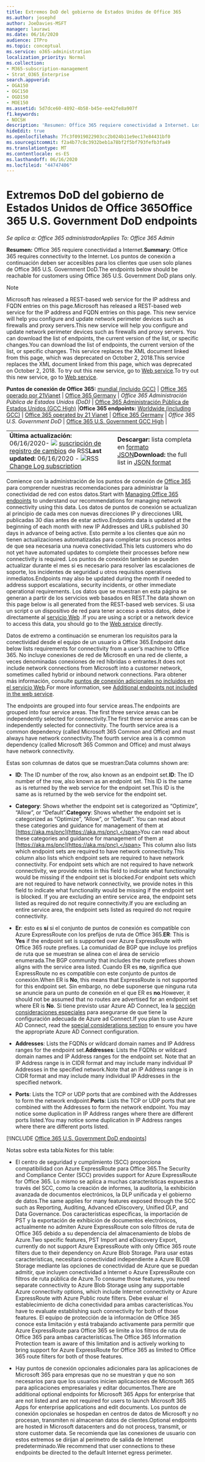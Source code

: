 ```yaml
---
title: Extremos DoD del gobierno de Estados Unidos de Office 365
ms.author: josephd
author: JoeDavies-MSFT
manager: laurawi
ms.date: 06/16/2020
audience: ITPro
ms.topic: conceptual
ms.service: o365-administration
localization_priority: Normal
ms.collection:
- M365-subscription-management
- Strat_O365_Enterprise
search.appverid:
- OGA150
- OGC150
- OGD150
- MOE150
ms.assetid: 5d7dce60-4892-4b58-b45e-ee42fe8a907f
f1.keywords:
- NOCSH
description: 'Resumen: Office 365 requiere conectividad a Internet. Los puntos de conexión a continuación deben ser accesibles para los clientes que usen solo planes de Office 365 U.S. Government DoD.'
hideEdit: true
ms.openlocfilehash: 7fc3f0919022903cc2b024b11e9ec17e84431bf0
ms.sourcegitcommit: f2a4b77c8c3932beb1a78bf2f5bf793fefb3fa49
ms.translationtype: MT
ms.contentlocale: es-ES
ms.lasthandoff: 06/16/2020
ms.locfileid: "44747406"
---
```

# <a name="office-365-us-government-dod-endpoints"></a><span data-ttu-id="045e1-104">Extremos DoD del gobierno de Estados Unidos de Office 365</span><span class="sxs-lookup"><span data-stu-id="045e1-104">Office 365 U.S. Government DoD endpoints</span></span>

<span data-ttu-id="045e1-105">*Se aplica a: Office 365 administrador*</span><span class="sxs-lookup"><span data-stu-id="045e1-105">*Applies To: Office 365 Admin*</span></span>

 <span data-ttu-id="045e1-106">**Resumen:** Office 365 requiere conectividad a Internet.</span><span class="sxs-lookup"><span data-stu-id="045e1-106">**Summary:** Office 365 requires connectivity to the Internet.</span></span> <span data-ttu-id="045e1-107">Los puntos de conexión a continuación deben ser accesibles para los clientes que usen solo planes de Office 365 U.S. Government DoD.</span><span class="sxs-lookup"><span data-stu-id="045e1-107">The endpoints below should be reachable for customers using Office 365 U.S. Government DoD plans only.</span></span>
  
> [!NOTE]
> <span data-ttu-id="045e1-108">Microsoft has released a REST-based web service for the IP address and FQDN entries on this page.</span><span class="sxs-lookup"><span data-stu-id="045e1-108">Microsoft has released a REST-based web service for the IP address and FQDN entries on this page.</span></span> <span data-ttu-id="045e1-109">This new service will help you configure and update network perimeter devices such as firewalls and proxy servers.</span><span class="sxs-lookup"><span data-stu-id="045e1-109">This new service will help you configure and update network perimeter devices such as firewalls and proxy servers.</span></span> <span data-ttu-id="045e1-110">You can download the list of endpoints, the current version of the list, or specific changes.</span><span class="sxs-lookup"><span data-stu-id="045e1-110">You can download the list of endpoints, the current version of the list, or specific changes.</span></span> <span data-ttu-id="045e1-111">This service replaces the XML document linked from this page, which was deprecated on October 2, 2018.</span><span class="sxs-lookup"><span data-stu-id="045e1-111">This service replaces the XML document linked from this page, which was deprecated on October 2, 2018.</span></span> <span data-ttu-id="045e1-112">To try out this new service, go to [Web service](office-365-ip-web-service.md).</span><span class="sxs-lookup"><span data-stu-id="045e1-112">To try out this new service, go to [Web service](office-365-ip-web-service.md).</span></span>
  
 <span data-ttu-id="045e1-113">**Puntos de conexión de Office 365:** [mundial (incluido GCC)](urls-and-ip-address-ranges.md) | [Office 365 operado por 21Vianet](urls-and-ip-address-ranges-21vianet.md)  | [Office 365 Germany](office-365-germany-endpoints.md)  |  *Office 365 Administración Pública de Estados Unidos (DoD)* | [Office 365 Administración Pública de Estados Unidos (GCC High)](office-365-u-s-government-gcc-high-endpoints.md) |</span><span class="sxs-lookup"><span data-stu-id="045e1-113">**Office 365 endpoints:** [Worldwide (including GCC)](urls-and-ip-address-ranges.md) | [Office 365 operated by 21 Vianet](urls-and-ip-address-ranges-21vianet.md)  | [Office 365 Germany](office-365-germany-endpoints.md) | *Office 365 U.S. Government DoD* | [Office 365 U.S. Government GCC High](office-365-u-s-government-gcc-high-endpoints.md) |</span></span>
  
|||
|:-----|:-----|
|<span data-ttu-id="045e1-114">**Última actualización:** 06/16/2020- ![ ](media/5dc6bb29-25db-4f44-9580-77c735492c4b.png) [suscripción de registro de cambios](https://endpoints.office.com/version/USGOVDoD?allversions=true&format=rss&clientrequestid=b10c5ed1-bad1-445f-b386-b919946339a7) de RSS</span><span class="sxs-lookup"><span data-stu-id="045e1-114">**Last updated:** 06/16/2020 - ![RSS](media/5dc6bb29-25db-4f44-9580-77c735492c4b.png) [Change Log subscription](https://endpoints.office.com/version/USGOVDoD?allversions=true&format=rss&clientrequestid=b10c5ed1-bad1-445f-b386-b919946339a7)</span></span> <br/> |<span data-ttu-id="045e1-115">**Descargar:** lista completa en [formato JSON](https://endpoints.office.com/endpoints/USGOVDoD?clientrequestid=b10c5ed1-bad1-445f-b386-b919946339a7)</span><span class="sxs-lookup"><span data-stu-id="045e1-115">**Download:** the full list in [JSON format](https://endpoints.office.com/endpoints/USGOVDoD?clientrequestid=b10c5ed1-bad1-445f-b386-b919946339a7)</span></span> <br/> |

 <span data-ttu-id="045e1-116">Comience con la administración de los puntos de conexión de [Office 365](managing-office-365-endpoints.md) para comprender nuestras recomendaciones para administrar la conectividad de red con estos datos.</span><span class="sxs-lookup"><span data-stu-id="045e1-116">Start with [Managing Office 365 endpoints](managing-office-365-endpoints.md) to understand our recommendations for managing network connectivity using this data.</span></span> <span data-ttu-id="045e1-117">Los datos de puntos de conexión se actualizan al principio de cada mes con nuevas direcciones IP y direcciones URL publicadas 30 días antes de estar activo.</span><span class="sxs-lookup"><span data-stu-id="045e1-117">Endpoints data is updated at the beginning of each month with new IP Addresses and URLs published 30 days in advance of being active.</span></span> <span data-ttu-id="045e1-118">Esto permite a los clientes que aún no tienen actualizaciones automatizadas para completar sus procesos antes de que sea necesaria una nueva conectividad.</span><span class="sxs-lookup"><span data-stu-id="045e1-118">This lets customers who do not yet have automated updates to complete their processes before new connectivity is required.</span></span> <span data-ttu-id="045e1-119">Los puntos de conexión también se pueden actualizar durante el mes si es necesario para resolver las escalaciones de soporte, los incidentes de seguridad u otros requisitos operativos inmediatos.</span><span class="sxs-lookup"><span data-stu-id="045e1-119">Endpoints may also be updated during the month if needed to address support escalations, security incidents, or other immediate operational requirements.</span></span> <span data-ttu-id="045e1-120">Los datos que se muestran en esta página se generan a partir de los servicios web basados en REST.</span><span class="sxs-lookup"><span data-stu-id="045e1-120">The data shown on this page below is all generated from the REST-based web services.</span></span> <span data-ttu-id="045e1-121">Si usa un script o un dispositivo de red para tener acceso a estos datos, debe ir directamente al [servicio Web](office-365-ip-web-service.md) .</span><span class="sxs-lookup"><span data-stu-id="045e1-121">If you are using a script or a network device to access this data, you should go to the [Web service](office-365-ip-web-service.md) directly.</span></span>

<span data-ttu-id="045e1-122">Datos de extremo a continuación se enumeran los requisitos para la conectividad desde el equipo de un usuario a Office 365.</span><span class="sxs-lookup"><span data-stu-id="045e1-122">Endpoint data below lists requirements for connectivity from a user’s machine to Office 365.</span></span> <span data-ttu-id="045e1-123">No incluye conexiones de red de Microsoft en una red de cliente, a veces denominadas conexiones de red híbridas o entrantes.</span><span class="sxs-lookup"><span data-stu-id="045e1-123">It does not include network connections from Microsoft into a customer network, sometimes called hybrid or inbound network connections.</span></span> <span data-ttu-id="045e1-124">Para obtener más información, consulte [puntos de conexión adicionales no incluidos en el servicio Web](additional-office365-ip-addresses-and-urls.md).</span><span class="sxs-lookup"><span data-stu-id="045e1-124">For more information, see [Additional endpoints not included in the web service](additional-office365-ip-addresses-and-urls.md).</span></span> 

<span data-ttu-id="045e1-125">The endpoints are grouped into four service areas.</span><span class="sxs-lookup"><span data-stu-id="045e1-125">The endpoints are grouped into four service areas.</span></span> <span data-ttu-id="045e1-126">The first three service areas can be independently selected for connectivity.</span><span class="sxs-lookup"><span data-stu-id="045e1-126">The first three service areas can be independently selected for connectivity.</span></span> <span data-ttu-id="045e1-127">The fourth service area is a common dependency (called Microsoft 365 Common and Office) and must always have network connectivity.</span><span class="sxs-lookup"><span data-stu-id="045e1-127">The fourth service area is a common dependency (called Microsoft 365 Common and Office) and must always have network connectivity.</span></span>

<span data-ttu-id="045e1-128">Estas son columnas de datos que se muestran:</span><span class="sxs-lookup"><span data-stu-id="045e1-128">Data columns shown are:</span></span>

- <span data-ttu-id="045e1-129">**ID**: The ID number of the row, also known as an endpoint set.</span><span class="sxs-lookup"><span data-stu-id="045e1-129">**ID**: The ID number of the row, also known as an endpoint set.</span></span> <span data-ttu-id="045e1-130">This ID is the same as is returned by the web service for the endpoint set.</span><span class="sxs-lookup"><span data-stu-id="045e1-130">This ID is the same as is returned by the web service for the endpoint set.</span></span>

- <span data-ttu-id="045e1-131">**Category**: Shows whether the endpoint set is categorized as “Optimize”, “Allow”, or “Default”.</span><span class="sxs-lookup"><span data-stu-id="045e1-131">**Category**: Shows whether the endpoint set is categorized as “Optimize”, “Allow”, or “Default”.</span></span> <span data-ttu-id="045e1-132">You can read about these categories and guidance for management of them at [https://aka.ms/pnc](https://aka.ms/pnc).</span><span class="sxs-lookup"><span data-stu-id="045e1-132">You can read about these categories and guidance for management of them at [https://aka.ms/pnc](https://aka.ms/pnc).</span></span> <span data-ttu-id="045e1-133">This column also lists which endpoint sets are required to have network connectivity.</span><span class="sxs-lookup"><span data-stu-id="045e1-133">This column also lists which endpoint sets are required to have network connectivity.</span></span> <span data-ttu-id="045e1-134">For endpoint sets which are not required to have network connectivity, we provide notes in this field to indicate what functionality would be missing if the endpoint set is blocked.</span><span class="sxs-lookup"><span data-stu-id="045e1-134">For endpoint sets which are not required to have network connectivity, we provide notes in this field to indicate what functionality would be missing if the endpoint set is blocked.</span></span> <span data-ttu-id="045e1-135">If you are excluding an entire service area, the endpoint sets listed as required do not require connectivity.</span><span class="sxs-lookup"><span data-stu-id="045e1-135">If you are excluding an entire service area, the endpoint sets listed as required do not require connectivity.</span></span>

- <span data-ttu-id="045e1-136">**Er**: esto es **sí** si el conjunto de puntos de conexión es compatible con Azure ExpressRoute con los prefijos de ruta de Office 365.</span><span class="sxs-lookup"><span data-stu-id="045e1-136">**ER**: This is **Yes** if the endpoint set is supported over Azure ExpressRoute with Office 365 route prefixes.</span></span> <span data-ttu-id="045e1-137">La comunidad de BGP que incluye los prefijos de ruta que se muestran se alinea con el área de servicio enumerada.</span><span class="sxs-lookup"><span data-stu-id="045e1-137">The BGP community that includes the route prefixes shown aligns with the service area listed.</span></span> <span data-ttu-id="045e1-138">Cuando ER es **no**, significa que ExpressRoute no es compatible con este conjunto de puntos de conexión.</span><span class="sxs-lookup"><span data-stu-id="045e1-138">When ER is **No**, this means that ExpressRoute is not supported for this endpoint set.</span></span> <span data-ttu-id="045e1-139">Sin embargo, no debe suponerse que ninguna ruta se anuncie para un punto de conexión en el que ER es **no**.</span><span class="sxs-lookup"><span data-stu-id="045e1-139">However, it should not be assumed that no routes are advertised for an endpoint set where ER is **No**.</span></span> <span data-ttu-id="045e1-140">Si tiene previsto usar Azure AD Connect, lea la [sección consideraciones especiales](https://docs.microsoft.com/azure/active-directory/hybrid/reference-connect-instances#microsoft-azure-government) para asegurarse de que tiene la configuración adecuada de Azure ad Connect.</span><span class="sxs-lookup"><span data-stu-id="045e1-140">If you plan to use Azure AD Connect, read the [special considerations section](https://docs.microsoft.com/azure/active-directory/hybrid/reference-connect-instances#microsoft-azure-government) to ensure you have the appropriate Azure AD Connect configuration.</span></span>

- <span data-ttu-id="045e1-141">**Addresses**: Lists the FQDNs or wildcard domain names and IP Address ranges for the endpoint set.</span><span class="sxs-lookup"><span data-stu-id="045e1-141">**Addresses**: Lists the FQDNs or wildcard domain names and IP Address ranges for the endpoint set.</span></span> <span data-ttu-id="045e1-142">Note that an IP Address range is in CIDR format and may include many individual IP Addresses in the specified network.</span><span class="sxs-lookup"><span data-stu-id="045e1-142">Note that an IP Address range is in CIDR format and may include many individual IP Addresses in the specified network.</span></span>
 
- <span data-ttu-id="045e1-143">**Ports**: Lists the TCP or UDP ports that are combined with the Addresses to form the network endpoint.</span><span class="sxs-lookup"><span data-stu-id="045e1-143">**Ports**: Lists the TCP or UDP ports that are combined with the Addresses to form the network endpoint.</span></span> <span data-ttu-id="045e1-144">You may notice some duplication in IP Address ranges where there are different ports listed.</span><span class="sxs-lookup"><span data-stu-id="045e1-144">You may notice some duplication in IP Address ranges where there are different ports listed.</span></span>
 
[!INCLUDE [Office 365 U.S. Government DoD endpoints](./includes/office-365-u.s.-government-dod-endpoints.md)]
  
<span data-ttu-id="045e1-145">Notas sobre esta tabla:</span><span class="sxs-lookup"><span data-stu-id="045e1-145">Notes for this table:</span></span>

- <span data-ttu-id="045e1-146">El centro de seguridad y cumplimiento (SCC) proporciona compatibilidad con Azure ExpressRoute para Office 365.</span><span class="sxs-lookup"><span data-stu-id="045e1-146">The Security and Compliance Center (SCC) provides support for Azure ExpressRoute for Office 365.</span></span> <span data-ttu-id="045e1-147">Lo mismo se aplica a muchas características expuestas a través del SCC, como la creación de informes, la auditoría, la exhibición avanzada de documentos electrónicos, la DLP unificada y el gobierno de datos.</span><span class="sxs-lookup"><span data-stu-id="045e1-147">The same applies for many features exposed through the SCC such as Reporting, Auditing, Advanced eDiscovery, Unified DLP, and Data Governance.</span></span> <span data-ttu-id="045e1-148">Dos características específicas, la importación de PST y la exportación de exhibición de documentos electrónicos, actualmente no admiten Azure ExpressRoute con solo filtros de ruta de Office 365 debido a su dependencia del almacenamiento de blobs de Azure.</span><span class="sxs-lookup"><span data-stu-id="045e1-148">Two specific features, PST Import and eDiscovery Export, currently do not support Azure ExpressRoute with only Office 365 route filters due to their dependency on Azure Blob Storage.</span></span> <span data-ttu-id="045e1-149">Para usar estas características, necesitará conectividad independiente a Azure BLOB Storage mediante las opciones de conectividad de Azure que se puedan admitir, que incluyen conectividad a Internet o Azure ExpressRoute con filtros de ruta pública de Azure.</span><span class="sxs-lookup"><span data-stu-id="045e1-149">To consume those features, you need separate connectivity to Azure Blob Storage using any supportable Azure connectivity options, which include Internet connectivity or Azure ExpressRoute with Azure Public route filters.</span></span> <span data-ttu-id="045e1-150">Debe evaluar el establecimiento de dicha conectividad para ambas características.</span><span class="sxs-lookup"><span data-stu-id="045e1-150">You have to evaluate establishing such connectivity for both of those features.</span></span> <span data-ttu-id="045e1-151">El equipo de protección de la información de Office 365 conoce esta limitación y está trabajando activamente para permitir que Azure ExpressRoute para Office 365 se limite a los filtros de ruta de Office 365 para ambas características.</span><span class="sxs-lookup"><span data-stu-id="045e1-151">The Office 365 Information Protection team is aware of this limitation and is actively working to bring support for Azure ExpressRoute for Office 365 as limited to Office 365 route filters for both of those features.</span></span>

- <span data-ttu-id="045e1-152">Hay puntos de conexión opcionales adicionales para las aplicaciones de Microsoft 365 para empresas que no se muestran y que no son necesarios para que los usuarios inicien aplicaciones de Microsoft 365 para aplicaciones empresariales y editar documentos.</span><span class="sxs-lookup"><span data-stu-id="045e1-152">There are additional optional endpoints for Microsoft 365 Apps for enterprise that are not listed and are not required for users to launch Microsoft 365 Apps for enterprise applications and edit documents.</span></span> <span data-ttu-id="045e1-153">Los puntos de conexión opcionales se hospedan en centros de datos de Microsoft y no procesan, transmiten ni almacenan datos de clientes.</span><span class="sxs-lookup"><span data-stu-id="045e1-153">Optional endpoints are hosted in Microsoft datacenters and do not process, transmit, or store customer data.</span></span> <span data-ttu-id="045e1-154">Se recomienda que las conexiones de usuario con estos extremos se dirijan al perímetro de salida de Internet predeterminado.</span><span class="sxs-lookup"><span data-stu-id="045e1-154">We recommend that user connections to these endpoints be directed to the default Internet egress perimeter.</span></span>

